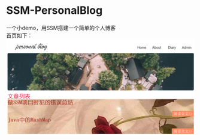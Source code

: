 # SSM-PersonalBlog
一个小demo，用SSM搭建一个简单的个人博客  
首页如下：
![](https://github.com/WuSijia1999/SSM-PersonalBlog/blob/master/PersonalBlog.png)
